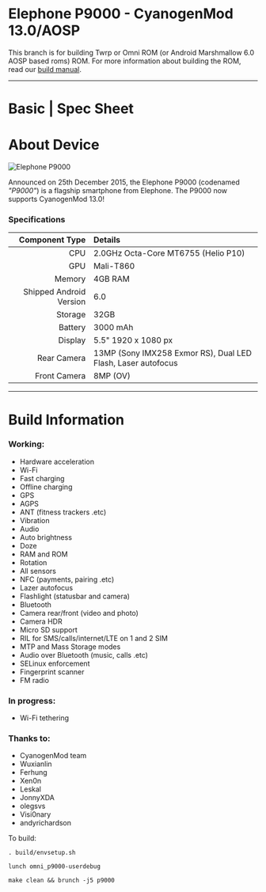 Elephone P9000 - CyanogenMod 13.0/AOSP
==============

This branch is for building Twrp or Omni ROM (or Android Marshmallow 6.0 AOSP based roms) ROM. For more information about building the ROM, read our [build manual](manual).

---

Basic   | Spec Sheet
=======
# About Device

![Elephone P9000](http://g03.a.alicdn.com/kf/HTB1.TsuKVXXXXanXXXXq6xXFXXX6/Official-Direct-Elephone-P9000-Helio-P10-MTK6755-2-0GHz-Octa-Core-4GB-RAM-32GB-ROM-5.jpg "Elephone P9000 in black")

Announced on 25th December 2015, the Elephone P9000 (codenamed _"P9000"_) is a flagship smartphone from Elephone. The P9000 now supports CyanogenMod 13.0!

### Specifications

Component Type | Details
-------:|:-------------------------
CPU     | 2.0GHz Octa-Core MT6755 (Helio P10)
GPU     | Mali-T860
Memory  | 4GB RAM
Shipped Android Version | 6.0
Storage | 32GB
Battery | 3000 mAh
Display | 5.5" 1920 x 1080 px
Rear Camera | 13MP (Sony IMX258 Exmor RS), Dual LED Flash, Laser autofocus
Front Camera | 8MP (OV)

---

# Build Information

### Working:
 * Hardware acceleration
 * Wi-Fi
 * Fast charging
 * Offline charging
 * GPS
 * AGPS
 * ANT (fitness trackers .etc)
 * Vibration
 * Audio
 * Auto brightness
 * Doze
 * RAM and ROM
 * Rotation
 * All sensors
 * NFC (payments, pairing .etc)
 * Lazer autofocus
 * Flashlight (statusbar and camera)
 * Bluetooth
 * Camera rear/front (video and photo)
 * Camera HDR
 * Micro SD support
 * RIL for SMS/calls/internet/LTE on 1 and 2 SIM
 * MTP and Mass Storage modes
 * Audio over Bluetooth (music, calls .etc)
 * SELinux enforcement
 * Fingerprint scanner
 * FM radio

### In progress:
 * Wi-Fi tethering

### Thanks to:
 * CyanogenMod team
 * Wuxianlin
 * Ferhung
 * Xen0n
 * Leskal
 * JonnyXDA
 * olegsvs
 * Visi0nary
 * andyrichardson

To build: 
```
. build/envsetup.sh

lunch omni_p9000-userdebug

make clean && brunch -j5 p9000
```
